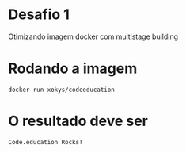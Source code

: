 # Desafio 1
Otimizando imagem docker com multistage building

# Rodando a imagem
    docker run xokys/codeeducation

# O resultado deve ser
    Code.education Rocks!
